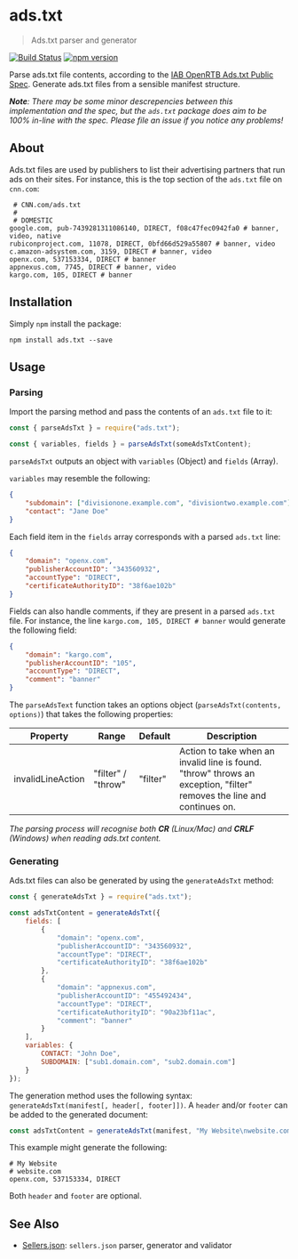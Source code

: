 # ads.txt
> Ads.txt parser and generator

[![Build Status](https://travis-ci.org/perry-mitchell/ads.txt.svg?branch=master)](https://travis-ci.org/perry-mitchell/ads.txt) [![npm version](https://badge.fury.io/js/ads.txt.svg)](https://www.npmjs.com/package/ads.txt)

Parse ads.txt file contents, according to the [IAB OpenRTB Ads.txt Public Spec](https://iabtechlab.com/wp-content/uploads/2017/09/IABOpenRTB_Ads.txt_Public_Spec_V1-0-1.pdf). Generate ads.txt files from a sensible manifest structure.

_**Note**: There may be some minor descrepencies between this implementation and the spec, but the `ads.txt` package does aim to be 100% in-line with the spec. Please file an issue if you notice any problems!_

## About
Ads.txt files are used by publishers to list their advertising partners that run ads on their sites. For instance, this is the top section of the `ads.txt` file on `cnn.com`:

```
 # CNN.com/ads.txt
 # 
 # DOMESTIC
google.com, pub-7439281311086140, DIRECT, f08c47fec0942fa0 # banner, video, native
rubiconproject.com, 11078, DIRECT, 0bfd66d529a55807 # banner, video
c.amazon-adsystem.com, 3159, DIRECT # banner, video
openx.com, 537153334, DIRECT # banner
appnexus.com, 7745, DIRECT # banner, video
kargo.com, 105, DIRECT # banner
```

## Installation
Simply `npm` install the package:

```shell
npm install ads.txt --save
```

## Usage

### Parsing
Import the parsing method and pass the contents of an `ads.txt` file to it:

```javascript
const { parseAdsTxt } = require("ads.txt");

const { variables, fields } = parseAdsTxt(someAdsTxtContent);
```

`parseAdsTxt` outputs an object with `variables` (Object) and `fields` (Array).

`variables` may resemble the following:

```json
{
    "subdomain": ["divisionone.example.com", "divisiontwo.example.com"],
    "contact": "Jane Doe"
}
```

Each field item in the `fields` array corresponds with a parsed `ads.txt` line:

```json
{
    "domain": "openx.com",
    "publisherAccountID": "343560932",
    "accountType": "DIRECT",
    "certificateAuthorityID": "38f6ae102b"
}
```

Fields can also handle comments, if they are present in a parsed `ads.txt` file. For instance, the line `kargo.com, 105, DIRECT # banner` would generate the following field:

```json
{
    "domain": "kargo.com",
    "publisherAccountID": "105",
    "accountType": "DIRECT",
    "comment": "banner"
}
```

The `parseAdsText` function takes an options object (`parseAdsTxt(contents, options)`) that takes the following properties:

| Property            | Range              | Default      | Description                                                             |
|---------------------|--------------------|--------------|-------------------------------------------------------------------------|
| invalidLineAction   | "filter" / "throw" | "filter"     | Action to take when an invalid line is found. "throw" throws an exception, "filter" removes the line and continues on. |

_The parsing process will recognise both **CR** (Linux/Mac) and **CRLF** (Windows) when reading ads.txt content._

### Generating
Ads.txt files can also be generated by using the `generateAdsTxt` method:

```javascript
const { generateAdsTxt } = require("ads.txt");

const adsTxtContent = generateAdsTxt({
    fields: [
        {
            "domain": "openx.com",
            "publisherAccountID": "343560932",
            "accountType": "DIRECT",
            "certificateAuthorityID": "38f6ae102b"
        },
        {
            "domain": "appnexus.com",
            "publisherAccountID": "455492434",
            "accountType": "DIRECT",
            "certificateAuthorityID": "90a23bf11ac",
            "comment": "banner"
        }
    ],
    variables: {
        CONTACT: "John Doe",
        SUBDOMAIN: ["sub1.domain.com", "sub2.domain.com"]
    }
});
```

The generation method uses the following syntax: `generateAdsTxt(manifest[, header[, footer]])`. A `header` and/or `footer` can be added to the generated document:

```javascript
const adsTxtContent = generateAdsTxt(manifest, "My Website\nwebsite.com");
```

This example might generate the following:

```
# My Website
# website.com
openx.com, 537153334, DIRECT
```

Both `header` and `footer` are optional.

## See Also

 * [Sellers.json](https://github.com/perry-mitchell/sellers.json): `sellers.json` parser, generator and validator
